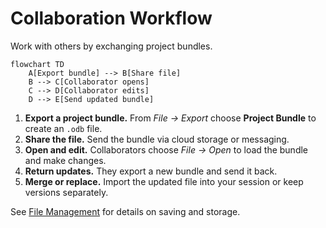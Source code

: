 # Collaboration Workflow

Work with others by exchanging project bundles.

```mermaid
flowchart TD
    A[Export bundle] --> B[Share file]
    B --> C[Collaborator opens]
    C --> D[Collaborator edits]
    D --> E[Send updated bundle]
```

1. **Export a project bundle.** From _File → Export_ choose **Project Bundle** to create an `.odb` file.
2. **Share the file.** Send the bundle via cloud storage or messaging.
3. **Open and edit.** Collaborators choose _File → Open_ to load the bundle and make changes.
4. **Return updates.** They export a new bundle and send it back.
5. **Merge or replace.** Import the updated file into your session or keep versions separately.

See [File Management](../features/file-management.md) for details on saving and storage.
